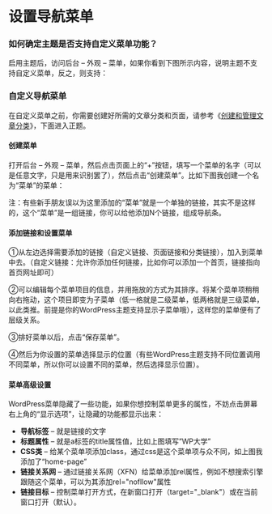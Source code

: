 # 设置导航菜单

### 如何确定主题是否支持自定义菜单功能？

启用主题后，访问后台 – 外观 – 菜单，如果你看到下图所示内容，说明主题不支持自定义菜单，反之，则支持：

### 自定义导航菜单

在自定义菜单之前，你需要创建好所需的文章分类和页面，请参考《[创建和管理文章分类](https://www.wpdaxue.com/create-wordpress-categories.html)》，下面进入正题。

#### 创建菜单

打开后台 – 外观 – 菜单，然后点击页面上的“+”按钮，填写一个菜单的名字（可以是任意文字，只是用来识别罢了），然后点击“创建菜单”。比如下图我创建一个名为“菜单”的菜单：



注：有些新手朋友误以为这里添加的“菜单”就是一个单独的链接，其实不是这样的，这个“菜单”是一组链接，你可以给他添加N个链接，组成导航条。



#### 添加链接和设置菜单

①从左边选择需要添加的链接（自定义链接、页面链接和分类链接），加入到菜单中去。（自定义链接：允许你添加任何链接，比如你可以添加一个首页，链接指向首页网址即可）

②可以编辑每个菜单项目的信息，并用拖放的方式为其排序。将某个菜单项稍稍向右拖动，这个项目即变为子菜单（低一格就是二级菜单，低两格就是三级菜单，以此类推。前提是你的WordPress主题支持显示子菜单哦），这样您的菜单便有了层级关系。

③排好菜单以后，点击“保存菜单”。

④然后为你设置的菜单选择显示的位置（有些WordPress主题支持不同位置调用不同菜单，所以你可以设置不同的菜单，然后选择显示位置）。



#### 菜单高级设置

WordPress菜单隐藏了一些功能，如果你想控制菜单更多的属性，不妨点击屏幕右上角的“显示选项”，让隐藏的功能都显示出来：



- **导航标签** – 就是链接的文字
- **标题属性** – 就是a标签的title属性值，比如上图填写”WP大学”
- **CSS类** – 给某个菜单项添加class，通过css是这个菜单项与众不同，如上图我添加了“home-page”
- **链接关系网** – 通过链接关系网（XFN）给菜单添加rel属性，例如不想搜索引擎跟随这个菜单，可以为其添加rel="nofllow"属性
- **链接目标** – 控制菜单打开方式，在新窗口打开（target="_blank"）或在当前窗口打开（默认）。